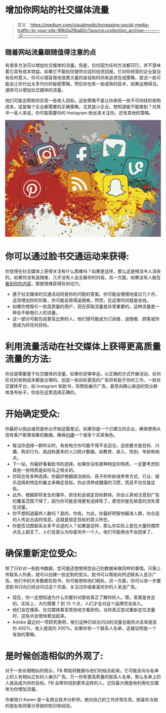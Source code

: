 # 增加你网站的社交媒体流量

> 原文：<https://medium.com/visualmodo/increasing-social-media-traffic-to-your-site-99b0a2fba82c?source=collection_archive---------0----------------------->

## 随着网站流量跟随值得注意的点

有很多方法可以增加社交媒体的流量。但是，仅仅因为任何方法都可行，并不意味着它具有成本效益。如果它不能给你提供合适的投资回报，它对你经营的企业就没有任何意义。你可以很容易地浪费大量的金钱和时间来追求在线策略，尝试一些可能会让你付出太多代价的秘密策略。然后你也有一些成熟的技术，如果运用得当，通常可以增加社交媒体的流量。

他们可能会帮助你实现一些收入目标。这些策略不是让你承担一些不可持续的收购成本。这是每个企业都需要的正确策略，尤其是小企业。想知道能不能做到？对其中一些人来说，你可能需要你的 Instagram 粉丝来关注你。还有其他的策略。

![](img/563a4924e95b3203b83622e5c4dac9d8.png)

# 你可以通过脸书交通运动来获得:

你觉得在社交媒体上获得关注有什么困难吗？如果是这样，那么这是相当令人沮丧的。如果你没有追随者，几乎没有人会去看你的内容。另一方面，如果没有人能在[看到你的内容](https://awards.visualmodo.com/)，那就很难获得任何动力。

*   基于社交媒体的交通活动将是你的问题的答案。你可能会慢慢地度过几个月，这将增加你的印象，你可能会获得追随者。然而，在这里时间就是金钱。
*   如果你想吸引一些高质量的用户，现在获取流量是非常重要的。这种流量是一种会不断吸引人的流量。
*   这一部分可能包括更高比例的人，他们很可能成为订阅者、追随者、顾客或你想成为的任何目标。

# 利用流量活动在社交媒体上获得更高质量流量的方法:

你总是需要基于社交媒体的流量。如果你足够幸运，以正确的方式开展活动，任何形式的收购成本都是合理的。创造一些目标更高的广告将有助于你的工作。一些社交媒体平台，如 Instagram 和脸书，将帮助展示广告，甚至向精心挑选的受众群体发布帖子。你会在这里选择正确的。

# 开始确定受众:

你最好以指出谁将是听众开始这篇笔记。如果你是一个已建立的企业，确保使用从现有客户那里收集的数据。确保[创建](https://visualmodo.com/wordpress-themes/)一个或多个买家角色。

*   每当你选择一群听众时，有些地方你可能不得不去迎合。这些要点是目标、兴趣、购买行为、挑战和基本的人口统计数据，如教育、收入、性别、年龄和地点。
*   下一站，你最好看看脸书的选择。如果你没有那种特定的特质，一定要考虑到其他一些特质是如何与之相关的。
*   你现在有多种选择。你最好根据政治倾向、孩子的年龄或养育方式、行业、娱乐选择和特定的雇主来确定目标。你必须养成健康的习惯，而且不仅仅是这些。
*   此外，根据即将发生的事件，抓住机会锁定目标群体。你会认真地注意到广告的覆盖范围下降了，因为你可能变得更有选择性了。感觉你是在故意的流失潜在流量。
*   你不想知道最终人数吗？是的，你有。为此，你最好明智地瞄准人群。向合适的人传达合适的信息。这就是锁定目标的意义所在。
*   你是否试图联系太多不合适的人？如果是这样，那么你实际上是在大量的偶然点击上超支了。人们总是认为你是另外一个人，他们可能再也不会回来了。

# 确保重新定位受众:

除了只针对一些脸书数据，您可能还想使用您自己的数据来做同样的事情。只需上传联系人列表，就可以创建一些定制的受众。脸书可以帮助向所述联系人显示广告。他们中的大多数都在脸书，你可能想和他们相处。另一方面，你可以进一步要求脸书只向已经访问过这个页面、关注过你或者喜欢你的人发送广告。

*   现在，你一定想知道为什么你要针对那些真正了解你的人。嗯，答案是肯定的。实际上，大约需要 7 到 13 个点，人们才会对这个品牌完全投入。
*   他们会在搜索、社交媒体甚至其他地方看到你。当你真正尝试重新定位流量时，这些点会很快累加起来。
*   Adobe 最近的一项研究表明，吸引这种已经访问过的流量总能将点击率提高约 400%，收入提高约 200%。如果你有一个联系人名单，这被证明是一个有效的策略。

# 是时候创造相似的外观了:

对于一些长相相似的观众，FB 帮助将数据与他们的结合起来。它可能会向与名单上的人有相似之处的人展示广告。万一你有更高质量的联系人名单，那么名单上的人就会成为你的目标。FB 会帮你找到更多这样的人。记住最大限度地利用社交媒体为你增加流量。

作者简介:Karen 是一名商业技术分析师。她对自己的工作非常负责。她喜欢与她的朋友和同事分享她的知识和经验。